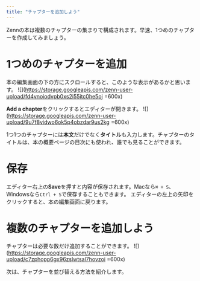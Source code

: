 ```yaml
---
title: "チャプターを追加しよう"
---
```


Zennの本は複数のチャプターの集まりで構成されます。早速、1つめのチャプターを作成してみましょう。

# 1つめのチャプターを追加
本の編集画面の下の方にスクロールすると、このような表示があるかと思います。
![](https://storage.googleapis.com/zenn-user-upload/fd4vnoiodvpb0xs2i55itc0he5oj =600x)

**Add a chapter**をクリックするとエディターが開きます。
![](https://storage.googleapis.com/zenn-user-upload/9u7f8vidwo6ok5p4obzdar9us2kg  =600x)

1つ1つのチャプターには**本文**だけでなく**タイトル**も入力します。チャプターのタイトルは、本の概要ページの目次にも使われ、誰でも見ることができます。

# 保存
エディター右上の**Save**を押すと内容が保存されます。Macなら`⌘ + S`、Windowsなら`Ctrl + S`で保存することもできます。
エディターの左上の矢印をクリックすると、本の編集画面に戻ります。

# 複数のチャプターを追加しよう
チャプターは必要な数だけ追加することができます。
![](https://storage.googleapis.com/zenn-user-upload/c7zphopp6gx96zslwtsal7hovzoi =600x)

次は、チャプターを並び替える方法を紹介します。